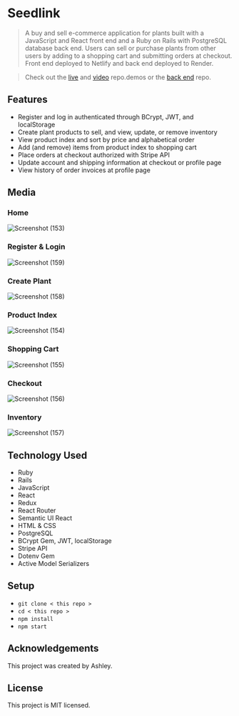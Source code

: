 # Seedlink 
> A buy and sell e-commerce application for plants built with a JavaScript and React front end and a Ruby on Rails with PostgreSQL database back end. Users can sell or purchase plants from other users by adding to a shopping cart and submitting orders at checkout. Front end deployed to Netlify and back end deployed to Render.

> Check out the <a href="https://seedlink.netlify.app/">live</a> and <a href="https://vimeo.com/889757148">video</a> repo.demos or the <a href="https://github.com/ashhhlynn/final-marketplace-api">back end</a> repo.

## Features
- Register and log in authenticated through BCrypt, JWT, and localStorage
- Create plant products to sell, and view, update, or remove inventory
- View product index and sort by price and alphabetical order
- Add (and remove) items from product index to shopping cart
- Place orders at checkout authorized with Stripe API 
- Update account and shipping information at checkout or profile page
- View history of order invoices at profile page 

## Media 
### Home
![Screenshot (153)](https://github.com/ashhhlynn/final-marketplace-frontend/assets/84604278/e663762b-1ebb-42e6-9e35-ca0b26bb6146)

### Register & Login
![Screenshot (159)](https://github.com/ashhhlynn/final-marketplace-frontend/assets/84604278/f78d9b03-a89f-4b58-8e35-2e10bae08fee)

### Create Plant
![Screenshot (158)](https://github.com/ashhhlynn/final-marketplace-frontend/assets/84604278/aac0b316-8767-4959-97f3-9f754266a969)

### Product Index
![Screenshot (154)](https://github.com/ashhhlynn/final-marketplace-frontend/assets/84604278/2bb955fe-8166-4223-8beb-3c370fb890a9)

### Shopping Cart
![Screenshot (155)](https://github.com/ashhhlynn/final-marketplace-frontend/assets/84604278/3b28bdfa-68c4-4fc9-b720-c4ac64b09730)

### Checkout
![Screenshot (156)](https://github.com/ashhhlynn/final-marketplace-frontend/assets/84604278/b07a916d-24fa-4d23-a6ce-f74a38dd905f)

### Inventory
![Screenshot (157)](https://github.com/ashhhlynn/final-marketplace-frontend/assets/84604278/c2bb3950-ca7d-4c30-8e44-749aab4bc52f)


## Technology Used
- Ruby 
- Rails
- JavaScript
- React
- Redux
- React Router
- Semantic UI React
- HTML & CSS
- PostgreSQL
- BCrypt Gem, JWT, localStorage 
- Stripe API
- Dotenv Gem 
- Active Model Serializers

## Setup
- ` git clone < this repo > `
- ` cd < this repo > `
- ` npm install `
- ` npm start `

## Acknowledgements
This project was created by Ashley.

## License
This project is MIT licensed. 

